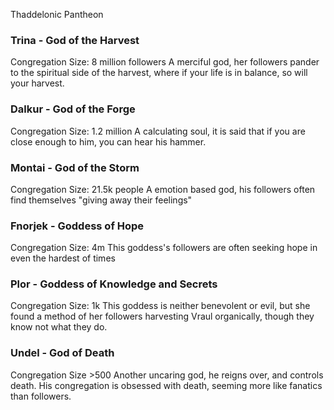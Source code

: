 
Thaddelonic Pantheon

### Trina - God of the Harvest
Congregation Size: 8 million followers
A merciful god, her followers pander to the spiritual side of the harvest, where if your life is in balance, so will your harvest.

### Dalkur - God of the Forge
Congregation Size: 1.2 million
A calculating soul, it is said that if you are close enough to him, you can hear his hammer.

### Montai - God of the Storm
Congregation Size: 21.5k people
A emotion based god, his followers often find themselves "giving away their feelings"

### Fnorjek - Goddess of Hope
Congregation Size: 4m
This goddess's followers are often seeking hope in even the hardest of times

### Plor - Goddess of Knowledge and Secrets
Congregation Size: 1k
This goddess is neither benevolent or evil, but she found a method of her followers harvesting Vraul organically, though they know not what they do.

### Undel - God of Death
Congregation Size >500
Another uncaring god, he reigns over, and controls death. His congregation is obsessed with death, seeming more like fanatics than followers.

